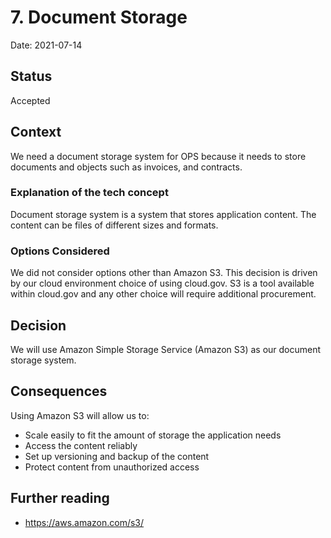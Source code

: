 
# 7. Document Storage

Date: 2021-07-14

## Status

Accepted

## Context

We need a document storage system for OPS because it needs to store documents and objects such as invoices, and contracts.

### Explanation of the tech concept
Document storage system is a system that stores application content.  The content can be files of different sizes and formats. 

### Options Considered 

We did not consider options other than Amazon S3.  This decision is driven by our cloud environment choice of using cloud.gov.  S3 is a tool available within cloud.gov and any other choice will require additional procurement.

## Decision

We will use Amazon Simple Storage Service (Amazon S3) as our document storage system. 

## Consequences

Using Amazon S3 will allow us to:
- Scale easily to fit the amount of storage the application needs
- Access the content reliably
- Set up versioning and backup of the content
- Protect content from unauthorized access

## Further reading

+ https://aws.amazon.com/s3/
